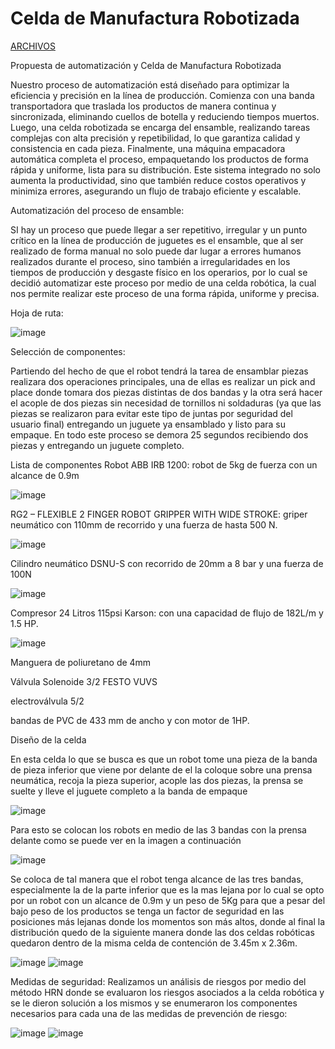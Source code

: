 # Celda de Manufactura Robotizada

[ARCHIVOS](https://drive.google.com/drive/folders/1__USViEgZ829f_1ReBlEpH1N4gLg5yfD?usp=drive_link)

Propuesta de automatización y Celda de Manufactura Robotizada

Nuestro proceso de automatización está diseñado para optimizar la eficiencia y precisión en la línea de producción. Comienza con una banda transportadora que traslada los productos de manera continua y sincronizada, eliminando cuellos de botella y reduciendo tiempos muertos. Luego, una celda robotizada se encarga del ensamble, realizando tareas complejas con alta precisión y repetibilidad, lo que garantiza calidad y consistencia en cada pieza. Finalmente, una máquina empacadora automática completa el proceso, empaquetando los productos de forma rápida y uniforme, lista para su distribución. Este sistema integrado no solo aumenta la productividad, sino que también reduce costos operativos y minimiza errores, asegurando un flujo de trabajo eficiente y escalable.

Automatización del proceso de ensamble:

SI hay un proceso que puede llegar a ser repetitivo, irregular y un punto crítico en la línea de producción de juguetes es el ensamble, que al ser realizado de forma manual no solo puede dar lugar a errores humanos realizados durante el proceso, sino también a irregularidades en los tiempos de producción y desgaste físico en los operarios, por lo cual se decidió automatizar este proceso por medio de una celda robótica, la cual nos permite realizar este proceso de una forma rápida, uniforme y precisa.

Hoja de ruta:

![image](https://github.com/user-attachments/assets/3f1da306-e5a7-49ee-8966-f2094e729d8a)

Selección de componentes:

Partiendo del hecho de que el robot tendrá la tarea de ensamblar piezas realizara dos operaciones principales, una de ellas es realizar un pick and place donde tomara dos piezas distintas de dos bandas y la otra será hacer el acople de dos piezas sin necesidad de tornillos ni soldaduras (ya que las piezas se realizaron para evitar este tipo de juntas por seguridad del usuario final) entregando un juguete ya ensamblado y listo para su empaque. En todo este proceso se demora 25 segundos recibiendo dos piezas y entregando un juguete completo.

Lista de componentes 
Robot ABB IRB 1200: robot de 5kg de fuerza con un alcance de 0.9m

![image](https://github.com/user-attachments/assets/fdcff357-de3e-4365-9ae8-2944c8ee3501)

RG2 – FLEXIBLE 2 FINGER ROBOT GRIPPER WITH WIDE STROKE: griper neumático con 110mm de recorrido y una fuerza de hasta 500 N.

![image](https://github.com/user-attachments/assets/83908065-f533-4bf4-a1d6-9217b961c489)

Cilindro neumático DSNU-S con recorrido de 20mm a 8 bar y una fuerza de 100N

![image](https://github.com/user-attachments/assets/e9eaffc5-5f55-42a3-bc00-e8599207892e)
 
Compresor 24 Litros 115psi Karson: con una capacidad de flujo de 182L/m y 1.5 HP.

![image](https://github.com/user-attachments/assets/e076fc68-ba78-4050-983a-e1a1199195d1)

Manguera de poliuretano de 4mm

Válvula Solenoide 3/2 FESTO VUVS

electroválvula 5/2

bandas de PVC de 433 mm de ancho y con motor de 1HP.

Diseño de la celda

En esta celda lo que se busca es que un robot tome una pieza de la banda de pieza inferior que viene por delante de el la coloque sobre una prensa neumática, recoja la pieza superior, acople las dos piezas, la prensa se suelte y lleve el juguete completo a la banda de empaque

![image](https://github.com/user-attachments/assets/605255db-4bfd-46b1-87a2-2102355b4d49)

 
Para esto se colocan los robots en medio de las 3 bandas con la prensa delante como se puede ver en la imagen a continuación

![image](https://github.com/user-attachments/assets/bb0d5583-3b06-485e-b54f-2eb25e445cf3)

 
Se coloca de tal manera que el robot tenga alcance de las tres bandas, especialmente la de la parte inferior que es la mas lejana por lo cual se opto por un robot con un alcance de 0.9m y un peso de 5Kg para que a pesar del bajo peso de los productos se tenga un factor de seguridad en las posiciones más lejanas donde los momentos son más altos, donde al final la distribución quedo de la siguiente manera donde las dos celdas robóticas quedaron dentro de la misma celda de contención de 3.45m x 2.36m.

![image](https://github.com/user-attachments/assets/077fe763-b5da-4ccf-a811-92673cb970ae)
![image](https://github.com/user-attachments/assets/3ccb9cc6-001b-4794-a8ec-7db6eeeb2906)



Medidas de seguridad:
Realizamos un análisis de riesgos por medio del método HRN donde se evaluaron los riesgos asociados a la celda robótica y se le dieron solución a los mismos y se enumeraron los componentes necesarios para cada una de las medidas de prevención de riesgo:

![image](https://github.com/user-attachments/assets/4cf28000-342f-459d-9ccd-7d85f123a190)
![image](https://github.com/user-attachments/assets/07b5f497-76ca-4169-8b71-4c28ab5b67de)

  
